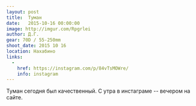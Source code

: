 ```yaml
---
layout: post
title:  Туман
date:   2015-10-16 00:00:00
image: http://imgur.com/Rpgrlei
author: Д.Г.
gear: 70D / 55-250mm
shoot_date: 2015 10 16
location: Нахабино
links:
  -
    href: https://instagram.com/p/84vTsMOWre/
    info: instagram
---
```


Туман сегодня был качественный. С утра в инстаграме -- вечером на сайте.

